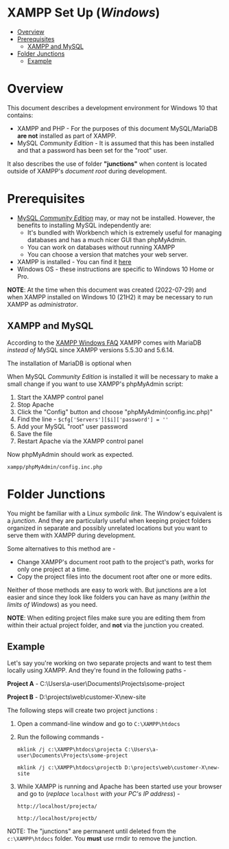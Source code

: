 # XAMPP Set Up (*Windows*)

* [Overview](#overview)
* [Prerequisites](#prerequisites)
    * [XAMPP and MySQL](#xampp-and-mysql)
* [Folder Junctions](#folder-junctions)
    * [Example](#example)

# Overview

This document describes a development environment for Windows 10 that contains:

* XAMPP and PHP - For the purposes of this document MySQL/MariaDB **are not** installed as part of XAMPP.
* MySQL *Community Edition* - It is assumed that this has been installed and that a password has been set for the "root" user.

It also describes the use of folder **"junctions"** when content is located outside of XAMPP's *document root* during development.

# Prerequisites

* [MySQL *Community Edition*](https://www.mysql.com/) may, or may not be installed. However, the benefits to installing MySQL independently are:
  * It's bundled with Workbench which is extremely useful for managing databases and has a much nicer GUI than phpMyAdmin.
  * You can work on databases without running XAMPP
  * You can choose a version that matches your web server.
* XAMPP is installed - You can find it [here](https://www.apachefriends.org/)
* Windows OS - these instructions are specific to Windows 10 Home or Pro.

**NOTE**: At the time when this document was created (2022-07-29) and when XAMPP installed on Windows 10 (21H2) it may be necessary to run XAMPP as *administrator*.

## XAMPP and MySQL

According to the [XAMPP Windows FAQ](https://www.apachefriends.org/faq_windows.html) XAMPP comes with MariaDB *instead of* MySQL since XAMPP versions 5.5.30 and 5.6.14.

The installation of MariaDB is optional when 


When MySQL *Community Edition* is installed it will be necessary to make a small change if you want to use XAMPP's phpMyAdmin script:

1) Start the XAMPP control panel
2) Stop Apache
3) Click the "Config" button and choose "phpMyAdmin(config.inc.php)"
4) Find the line - `$cfg['Servers'][$i]['password'] = ''`
5) Add your MySQL "root" user password
6) Save the file
7) Restart Apache via the XAMPP control panel

Now phpMyAdmin should work as expected.


`xampp/phpMyAdmin/config.inc.php`



# Folder Junctions

You might be familiar with a Linux *symbolic link*. The Window's equivalent is a *junction*. And they are particularly useful when keeping project folders organized in separate and possibly unrelated locations but you want to serve them with XAMPP during development. 

Some alternatives to this method are - 

* Change XAMPP's document root path to the project's path, works for only one project at a time.
* Copy the project files into the document root after one or more edits. 

Neither of those methods are easy to work with. But junctions are a lot easier and since they look like folders you can have as many (*within the limits of Windows*) as you need.

**NOTE**: When editing project files make sure you are editing them from within their actual project folder, and **not** via the junction you created.

## Example

Let's say you're working on two separate projects and want to test them locally using XAMPP. And they're found in the following paths -

**Project A** - C:\Users\a-user\Documents\Projects\some-project 

**Project B** - D:\projects\web\customer-X\new-site

The following steps will create two project junctions :

1. Open a command-line window and go to `C:\XAMPP\htdocs`
2. Run the following commands - 

    `mklink /j c:\XAMPP\htdocs\projecta C:\Users\a-user\Documents\Projects\some-project`

    `mklink /j c:\XAMPP\htdocs\projectb D:\projects\web\customer-X\new-site`

3. While XAMPP is running and Apache has been started use your browser and go to (*replace* `localhost` *with your PC's IP address*) - 

    `http://localhost/projecta/`

    `http://localhost/projectb/`

NOTE: The "junctions" are permanent until deleted from the `c:\XAMPP\htdocs` folder. You **must** use rmdir to remove the junction.


